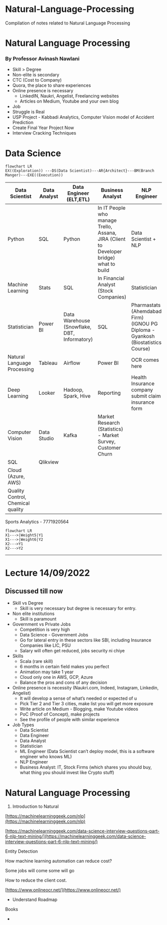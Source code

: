 # Natural-Language-Processing
Compilation of notes related to Natural Language Processing
# Natural Language Processing

### By Professor Avinash Nawlani

- Skill > Degree
- Non-elite is secondary
- CTC (Cost to Company)
- Quora, the place to share experiences
- Online presence is necessary
    - LinkedIN, Naukri, Angelist, Freelancing websites
    - Articles on Medium, Youtube and your own blog
- Job
- Struggle is Real
- USP Project - Kabbadi Analytics, Computer Vision model of Accident Prediction
- Create Final Year Project Now
- Interview Cracking Techniques

# Data Science

```mermaid
flowchart LR
EX((Exploration)) ---DS(Data Scientist)---AR{Architect}---BM(Branch Manger)---EXE((Execution))
```

| Data Scientist | Data Analyst | Data Engineer (ELT,ETL) | Business Analyst | NLP Engineer | ML Engineer | Statistician |
| --- | --- | --- | --- | --- | --- | --- |
| Python | SQL | Python | In IT People who manage Trello, Assana, JIRA (Client to Developer bridge) what to build | Data Scientist + NLP | Software Engineer who knows ML  | Stats (Nupek company in Ahembabad works on SAS which is a paid version of statistic tool like R. |
| Machine Learning | Stats | SQL | In Financial Analyst (Stock Companies) | Statistician |  |  |
| Statistician | Power BI | Data Warehouse (Snowflake, DBT, Informatory) | SQL | Pharmastats (Ahemdabad Firm) (IGNOU PG Diploma - Gyankosh (Biostatistics Course) |  |  |
| Natural Language Processing | Tableau | Airflow | Power BI | OCR comes here |  |  |
| Deep Learning | Looker | Hadoop, Spark, Hive | Reporting | Health Insurance company submit claim insurance form |  |  |
| Computer Vision | Data Studio | Kafka | Market Research (Statistics) - Market Survey, Customer Churn |  |  |  |
| SQL | Qlikview |  |  |  |  |  |
| Cloud (Azure, AWS) |  |  |  |  |  |  |
| Quality Control, Chemical quality |  |  |  |  |  |  |

Sports Analytics - 7771920564

```mermaid
flowchart LR
X1--->|Weight5|Y1
X1--->|Weight6|Y2
X2--->Y1
X2--->Y2
```

---

# Lecture 14/09/2022

## Discussed till now

- Skill vs Degree
    - Skill is very necessary but degree is necessary for entry.
- Non elite institutions
    - Skill is paramount
- Government vs Private Jobs
    - Competition is very high
    - Data Science - Government Jobs
    - Go for lateral entry in these sectors like SBI, including Insurance Companies like LIC, PSU
    - Salary will often get reduced, jobs security ni chiye
- Skills
    - Scala (rare skill)
    - 6 months in certain field makes you perfect
    - Animation may take 1 year
    - Cloud only one in AWS, GCP, Azure
    - Balance the pros and cons of any decision
- Online presence is necessity (Naukri.com, Indeed, Instagram, Linkedin, Angelist)
    - It will develop a sense of what’s needed or expected of u
    - Pick Tier 2 and Tier 3 cities, make list you will get more exposure
    - Write article on Medium - Blogging, make Youtube videos
    - PoC (Proof of Concept), make projects
    - See the profile of people with similar experience
- Job Types
    - Data Scientist
    - Data Engineer
    - Data Analyst
    - Statistician
    - ML Engineer (Data Scientist can’t deploy model, this is a software engineer who knows ML)
    - NLP Engineer
    - Business Analyst: IT, Stock Firms (which shares you should buy, what thing you should invest like Crypto stuff)

# Natural Language Processing

1. Introduction to Natural 

[https://machinelearninggeek.com/nlp](https://machinelearninggeek.com/nlp)

[https://machinelearninggeek.com/data-science-interview-questions-part-6-nlp-text-mining/](https://machinelearninggeek.com/data-science-interview-questions-part-6-nlp-text-mining/)

Entity Detection

How machine learning automation can reduce cost?

Some jobs will come some will go

How to reduce the client cost.

[https://www.onlineocr.net/](https://www.onlineocr.net/)

- Understand Roadmap

Books

-
